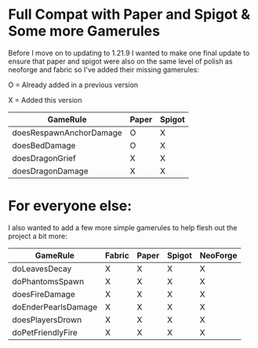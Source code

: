 # Full Compat with Paper and Spigot & Some more Gamerules

Before I move on to updating to 1.21.9 I wanted to make one final update to ensure that paper and spigot were also on the same level of polish as neoforge and fabric so I've added their missing gamerules:

O = Already added in a previous version

X = Added this version

| GameRule                | Paper | Spigot |
|-------------------------|-------|--------|
| doesRespawnAnchorDamage | O     | X      |
| doesBedDamage           | O     | X      |
| doesDragonGrief         | X     | X      |
| doesDragonDamage        | X     | X      |

# For everyone else:

I also wanted to add a few more simple gamerules to help flesh out the project a bit more:

| GameRule                   | Fabric | Paper | Spigot | NeoForge |
|----------------------------|--------|-------|--------|----------|
| doLeavesDecay              | X      | X     | X      | X        |
| doPhantomsSpawn            | X      | X     | X      | X        |
| doesFireDamage             | X      | X     | X      | X        |
| doEnderPearlsDamage        | X      | X     | X      | X        |
| doesPlayersDrown           | X      | X     | X      | X        |
| doPetFriendlyFire          | X      | X     | X      | X        |